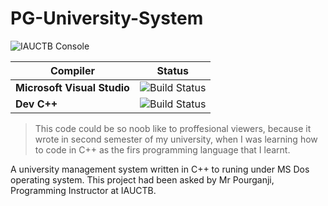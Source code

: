 # PG-University-System
![IAUCTB Console](https://raw.githubusercontent.com/IranShahI/PG-University-System/master/IAUCTB-STU-Console-Demo.jpg)

| **Compiler** | **Status** |
|---|---|
| **Microsoft Visual Studio** |![Build Status](https://camo.githubusercontent.com/c929748835becba9bdb7f6bb3d74072d795734ef/68747470733a2f2f63692e73776966742e6f72672f6a6f622f6f73732d73776966742d7061636b6167652d6f73782f62616467652f69636f6e)|
| **Dev C++** |![Build Status](https://camo.githubusercontent.com/c929748835becba9bdb7f6bb3d74072d795734ef/68747470733a2f2f63692e73776966742e6f72672f6a6f622f6f73732d73776966742d7061636b6167652d6f73782f62616467652f69636f6e)|


> This code could be so noob like to proffesional viewers, because it wrote in second semester of my university, when I was learning how to code in C++ as the firs programming language that I learnt.
 

A university management system written in C++ to runing under MS Dos operating system.
This project had been asked by Mr Pourganji, Programming Instructor at IAUCTB.
